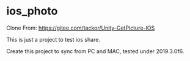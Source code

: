 # ios_photo

Clone From:
https://gitee.com/tackor/Unity-GetPicture-IOS

This is just a project to test ios share.

Create this project to sync from PC and MAC, tested under 2019.3.0f6.
